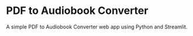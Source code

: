 # PDF to Audiobook Converter
A simple PDF to Audiobook Converter web app using Python and Streamlit.
